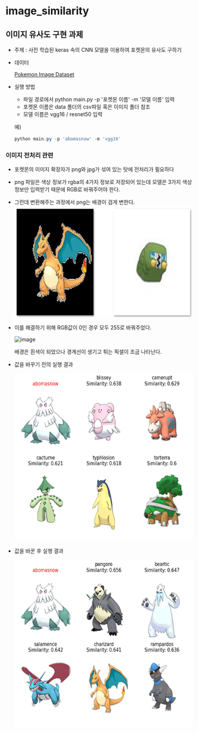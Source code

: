 # image_similarity
## 이미지 유사도 구현 과제

- 주제 : 사전 학습된 keras 속의 CNN 모델을 이용하여 포켓몬의 유사도 구하기
- 데이터

  [Pokemon Image Dataset](https://www.kaggle.com/datasets/vishalsubbiah/pokemon-images-and-types)

- 실행 방법
  - 파일 경로에서 python main.py -p '포켓몬 이름' -m '모델 이름' 입력
  - 포켓몬 이름은 data 폴더의 csv파일 혹은 이미지 폴더 참조
  - 모델 이름은 vgg16 / resnet50 입력<p>
  
  예)
  ```powershell
  python main.py -p 'abomasnow' -m 'vgg16'
  ```

### 이미지 전처리 관련
- 포켓몬의 이미지 확장자가 png와 jpg가 섞여 있는 탓에 전처리가 필요하다
- png 파일은 색상 정보가 rgba의 4가지 정보로 저장되어 있는데 모델은 3가지 색상 정보만 입력받기 때문에 RGB로 바꿔주어야 한다.
- 그런데 변환해주는 과정에서 png는 배경이 검게 변한다.
  <img src="./data/background.png" width="600px" height="300px" alt="background"></img><br/>

- 이를 해결하기 위해 RGB값이 0인 경우 모두 255로 바꿔주었다.
  
  ![image](https://github.com/jjun2648/image_similarity/assets/50532905/9a20b357-f333-44a3-bbc2-8bc80531b8d5)

  배경은 흰색이 되었으나 경계선이 생기고 튀는 픽셀이 조금 나타난다.

- 값을 바꾸기 전의 실행 결과
  
  <img src="./data/black_bg.png" width="600px" height="450px" alt="background"></img><br/>
- 값을 바꾼 후 실행 결과
  
  <img src="./data/white_bg.png" width="600px" height="450px" alt="background"></img><br/>
